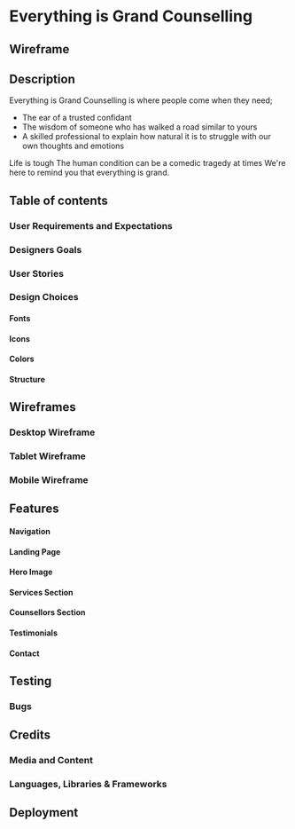 # **Everything is Grand Counselling**

## **Wireframe**

## **Description** 

Everything is Grand Counselling is where people come when they need;

* The ear of a trusted confidant
* The wisdom of someone who has walked a road similar to yours 
* A skilled professional to explain how natural it is to struggle with our own thoughts and emotions

Life is tough
The human condition can be a comedic tragedy at times
We're here to remind you that everything is grand.

## **Table of contents** 

### **User Requirements and Expectations**

### **Designers Goals**

### **User Stories**

### **Design Choices**

#### Fonts

#### Icons

#### Colors

#### Structure

## **Wireframes**

### Desktop Wireframe

### Tablet Wireframe

### Mobile Wireframe

## **Features**

#### Navigation

#### Landing Page

#### Hero Image

#### Services Section

#### Counsellors Section

#### Testimonials

#### Contact 

## **Testing**

### Bugs

## **Credits**

### **Media and Content**

### **Languages, Libraries & Frameworks**
 
## **Deployment**